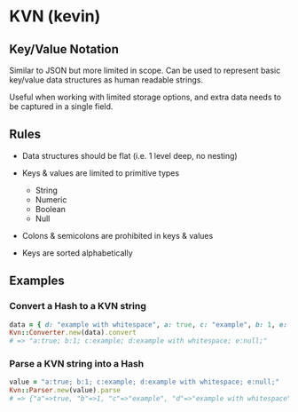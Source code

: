 # KVN (kevin)

## Key/Value Notation

Similar to JSON but more limited in scope.
Can be used to represent basic key/value data structures as human readable strings.

Useful when working with limited storage options,
and extra data needs to be captured in a single field.

## Rules

* Data structures should be flat (i.e. 1 level deep, no nesting)
* Keys & values are limited to primitive types

  * String
  * Numeric
  * Boolean
  * Null

* Colons & semicolons are prohibited in keys & values
* Keys are sorted alphabetically

## Examples

### Convert a Hash to a KVN string

```ruby
data = { d: "example with whitespace", a: true, c: "example", b: 1, e: nil }
Kvn::Converter.new(data).convert
# => "a:true; b:1; c:example; d:example with whitespace; e:null;"
```

### Parse a KVN string into a Hash

```ruby
value = "a:true; b:1; c:example; d:example with whitespace; e:null;"
Kvn::Parser.new(value).parse
# => {"a"=>true, "b"=>1, "c"=>"example", "d"=>"example with whitespace", "e"=>nil}
```
